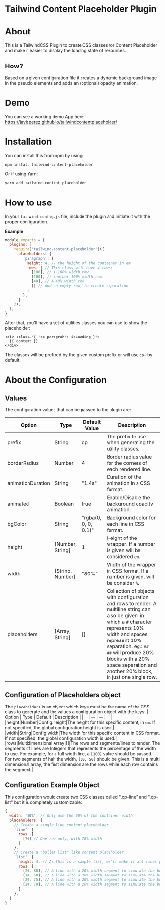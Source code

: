 # Tailwind Content Placeholder Plugin

# About
This is a TailwindCSS Plugin to create CSS classes for Content Placeholder and make it easier to display the loading state of resources.

## How?
Based on a given configuration file it creates a dynamic background image in the pseudo elements and adds an (optional) opacity animation.

# Demo
You can see a working demo App here:
https://javisperez.github.io/tailwindcontentplaceholder/

# Installation
You can install this from npm by using:
```sh
npm install tailwind-content-placeholder
```
Or if using Yarn:
```sh
yarn add tailwind-content-placeholder
```

# How to use
In your `tailwind.config.js` file, include the plugin and initiate it with the proper configuration.

**Example**
```js
module.exports = {
  plugins: [
    require('tailwind-content-placeholder')({
      placeholders: {
        'paragraph': {
          height: 4, // the height of the container in em
          rows: [ // This class will have 4 rows:
            [100], // A 100% width row
            [100], // Another 100% width row
            [40], // A 40% width row
            [] // And an empty row, to create separation
          ]
        },
      }
    }),
  ],
}
```

After that, you'll have a set of utilities classes you can use to show the placeholder:

```
<div :class="{ 'cp-paragrah': isLoading }">
  {{ content }}
</div>
```

The classes will be prefixed by the given custom prefix or will use `cp-` by default.

# About the Configuration
## Values
The configuration values that can be passed to the plugin are:

| Option | Type | Default Value | Description |
|-- | -- | -- | --|
|prefix|String|cp|The prefix to use when generating the utility classes.|
|borderRadius|Number|4|Border radius value for the corners of each rendered line.|
|animationDuration|String|"1.4s"|Duration of the animation in a CSS format.|
|animated|Boolean|true|Enable/Disable the background opacity animation.|
|bgColor|String|"rgba(0, 0, 0, 0.1)"|Background color for each line in CSS format.|
|height|[Number, String]|1|Height of the wrapper. If a number is given will be considered `em`.|
|width|[String, Number]|"80%"|Width of the wrapper in CSS format. If a number is given, will be consider `%`.|
|placeholders|[Array, String]|[]|Collection of objects with configuration and rows to render. A multiline string can also be given, in which a `#` character represents 10% width and spaces represent 10% separation. eg.: `##  ##` will produce 20% blocks with a 20% space separation and another 20% block, in just one single row.|

## Configuration of Placeholders object
The `placeholders` is an object which keys must be the name of the CSS class to generate and the values a configuration object with the keys:
| Option | Type | Default | Description |
|-- | -- | -- | --|
|height|Number|Config.height|The height for this specific content, in `em`. If not specified, the global configuration height is used.|
|width|String|Config.width|The width for this specific content in CSS format. If not specified, the global configuration width is used.|
|rows|Multidimensional Array|[]|The rows and segments/lines to render. The segments of lines are Integers that represents the percentage of the width to use. For example, for a full width line, a `[100]` value should be passed. For two segments of half the width, `[50, 50]` should be given. This is a multi dimensional array, the first dimension are the rows while each row contains the segment.|

## Configuration Example Object
This configuration would create two CSS classes called ".cp-line" and ".cp-list" but it is completely customizable:

```js
{
  width: '50%', // Only use the 50% of the container width
  placeholders: {
    // Create a single line content placeholder
    'line': {
      rows: [
        [70] // One row only, with 70% width
      ]
    },
    // Create a "bullet list" like content placeholder
    'list': {
      height: 4, // As this is a sample list, we'll make it a 4 lines placeholder
      rows: [
        [20, 80], // A line with a 20% width segment to simulate the bullet and a 80% width line of content
        [20, 60], // A line with a 20% width segment to simulate the bullet and a 60% width line of content
        [20, 75], // A line with a 20% width segment to simulate the bullet and a 75% width line of content
        [20, 70], // A line with a 20% width segment to simulate the bullet and a 70% width line of content
      ]
    },
  }
}
```
